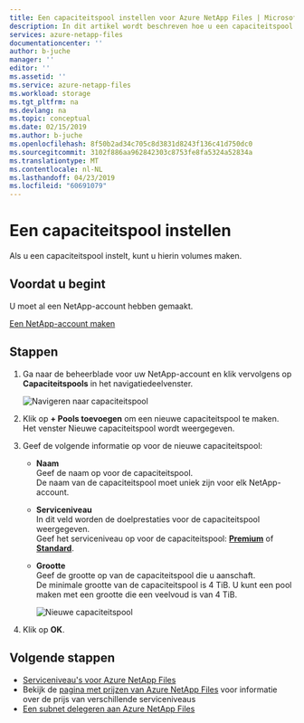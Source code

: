 ```yaml
---
title: Een capaciteitspool instellen voor Azure NetApp Files | Microsoft Docs
description: In dit artikel wordt beschreven hoe u een capaciteitspool instelt, zodat u hierin volumes kunt maken.
services: azure-netapp-files
documentationcenter: ''
author: b-juche
manager: ''
editor: ''
ms.assetid: ''
ms.service: azure-netapp-files
ms.workload: storage
ms.tgt_pltfrm: na
ms.devlang: na
ms.topic: conceptual
ms.date: 02/15/2019
ms.author: b-juche
ms.openlocfilehash: 8f50b2ad34c705c8d3831d8243f136c41d750dc0
ms.sourcegitcommit: 3102f886aa962842303c8753fe8fa5324a52834a
ms.translationtype: MT
ms.contentlocale: nl-NL
ms.lasthandoff: 04/23/2019
ms.locfileid: "60691079"
---
```

# <a name="set-up-a-capacity-pool"></a>Een capaciteitspool instellen

Als u een capaciteitspool instelt, kunt u hierin volumes maken.  

## <a name="before-you-begin"></a>Voordat u begint 

U moet al een NetApp-account hebben gemaakt.   

[Een NetApp-account maken](azure-netapp-files-create-netapp-account.md)

## <a name="steps"></a>Stappen 

1. Ga naar de beheerblade voor uw NetApp-account en klik vervolgens op **Capaciteitspools** in het navigatiedeelvenster.  
    
    ![Navigeren naar capaciteitspool](../media/azure-netapp-files/azure-netapp-files-navigate-to-capacity-pool.png)

2. Klik op **+ Pools toevoegen** om een nieuwe capaciteitspool te maken.   
    Het venster Nieuwe capaciteitspool wordt weergegeven.

3. Geef de volgende informatie op voor de nieuwe capaciteitspool:  
   * **Naam**  
     Geef de naam op voor de capaciteitspool.  
     De naam van de capaciteitspool moet uniek zijn voor elk NetApp-account.

   * **Serviceniveau**   
     In dit veld worden de doelprestaties voor de capaciteitspool weergegeven.  
     Geef het serviceniveau op voor de capaciteitspool: [**Premium**](azure-netapp-files-service-levels.md#Premium) of [**Standard**](azure-netapp-files-service-levels.md#Standard).

   * **Grootte**     
     Geef de grootte op van de capaciteitspool die u aanschaft.        
     De minimale grootte van de capaciteitspool is 4 TiB. U kunt een pool maken met een grootte die een veelvoud is van 4 TiB.   
      
     ![Nieuwe capaciteitspool](../media/azure-netapp-files/azure-netapp-files-new-capacity-pool.png)

4. Klik op **OK**.

## <a name="next-steps"></a>Volgende stappen 

- [Serviceniveau's voor Azure NetApp Files](azure-netapp-files-service-levels.md)
- Bekijk de [pagina met prijzen van Azure NetApp Files](https://azure.microsoft.com/pricing/details/storage/netapp/) voor informatie over de prijs van verschillende serviceniveaus
- [Een subnet delegeren aan Azure NetApp Files](azure-netapp-files-delegate-subnet.md)
